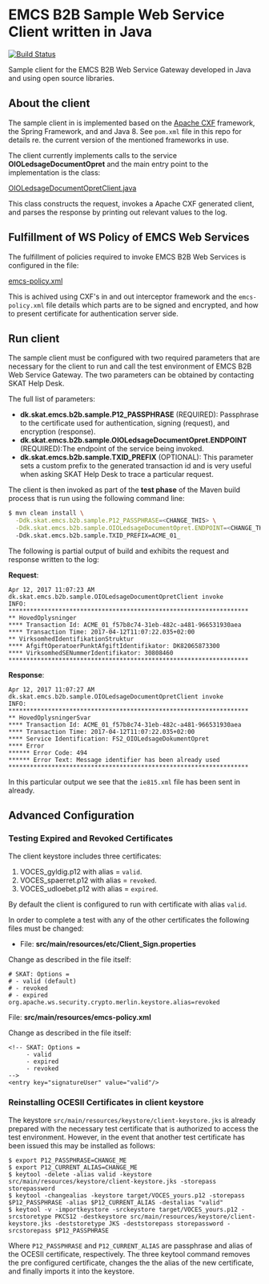 # EMCS B2B Sample Web Service Client written in Java

[![Build Status](https://travis-ci.com/skat/emcs-b2b-sample-ws-client-java.svg?token=pXpLRS1qCgHe3KVdbFyA&branch=master)](https://travis-ci.com/skat/emcs-b2b-sample-ws-client-java)

Sample client for the EMCS B2B Web Service Gateway developed in Java and using open source libraries.

## About the client

The sample client in is implemented based on the [Apache CXF](http://cxf.apache.org/) framework,
the Spring Framework, and  and Java 8. See `pom.xml` file in this repo for details re. 
the current version of the mentioned frameworks in use.
 
The client currently implements calls to the service **OIOLedsageDocumentOpret** and the main entry
point to the implementation is the class:

[OIOLedsageDocumentOpretClient.java](src/main/java/dk/skat/emcs/b2b/sample/OIOLedsageDocumentOpretClient.java)

This class constructs the request, invokes a Apache CXF generated client, and parses the response
by printing out relevant values to the log.

## Fulfillment of WS Policy of EMCS Web Services

The fulfillment of policies required to invoke EMCS B2B Web Services is configured in the file:

[emcs-policy.xml](src/main/resources/emcs-policy.xml)

This is achived using CXF's in and out interceptor framework and the `emcs-policy.xml` file details which parts
are to be signed and encrypted, and how to present certificate for authentication server side.
 
## Run client

The sample client must be configured with two required parameters that are necessary for the client to run and
call the test environment of EMCS B2B Web Service Gateway. The two parameters can be obtained by contacting 
SKAT Help Desk.

The full list of parameters:

* **dk.skat.emcs.b2b.sample.P12_PASSPHRASE** (REQUIRED): Passphrase to the certificate used for authentication, signing (request), and encryption (response).
* **dk.skat.emcs.b2b.sample.OIOLedsageDocumentOpret.ENDPOINT** (REQUIRED):The endpoint of the service being invoked.
* **dk.skat.emcs.b2b.sample.TXID_PREFIX** (OPTIONAL): This parameter sets a custom prefix to the generated transaction id and is very useful when asking SKAT Help Desk to trace a particular request.

The client is then invoked as part of the **test phase** of the Maven build process that is run using the following
command line:

```sh
$ mvn clean install \
  -Ddk.skat.emcs.b2b.sample.P12_PASSPHRASE=<CHANGE_THIS> \
  -Ddk.skat.emcs.b2b.sample.OIOLedsageDocumentOpret.ENDPOINT=<CHANGE_THIS>
  -Ddk.skat.emcs.b2b.sample.TXID_PREFIX=ACME_01_
```

The following is partial output of build and exhibits the request and response written
to the log:

**Request**:
```
Apr 12, 2017 11:07:23 AM dk.skat.emcs.b2b.sample.OIOLedsageDocumentOpretClient invoke
INFO: 
*******************************************************************
** HovedOplysninger
**** Transaction Id: ACME_01_f57b8c74-31eb-482c-a481-966531930aea
**** Transaction Time: 2017-04-12T11:07:22.035+02:00
** VirksomhedIdentifikationStruktur
**** AfgiftOperatoerPunktAfgiftIdentifikator: DK82065873300
**** VirksomhedSENummerIdentifikator: 30808460
*******************************************************************
```

**Response**:
```
Apr 12, 2017 11:07:27 AM dk.skat.emcs.b2b.sample.OIOLedsageDocumentOpretClient invoke
INFO: 
*******************************************************************
** HovedOplysningerSvar
**** Transaction Id: ACME_01_f57b8c74-31eb-482c-a481-966531930aea
**** Transaction Time: 2017-04-12T11:07:22.035+02:00
**** Service Identification: FS2_OIOLedsageDokumentOpret
**** Error
****** Error Code: 494
****** Error Text: Message identifier has been already used
*******************************************************************
```

In this particular output we see that the `ie815.xml` file has been sent in already.

## Advanced Configuration

### Testing Expired and Revoked Certificates

The client keystore includes three certificates:

1. VOCES_gyldig.p12 with alias = `valid`.
2. VOCES_spaerret.p12 with alias = `revoked`.
3. VOCES_udloebet.p12 with alias = `expired`.

By default the client is configured to run with certificate with alias `valid`.

In order to complete a test with any of the other certificates the following files must be
changed:

* File: **src/main/resources/etc/Client_Sign.properties**

Change as described in the file itself:

```
# SKAT: Options =
# - valid (default)
# - revoked
# - expired
org.apache.ws.security.crypto.merlin.keystore.alias=revoked
```

File: **src/main/resources/emcs-policy.xml**

Change as described in the file itself:

```
<!-- SKAT: Options =
     - valid
     - expired
     - revoked
-->
<entry key="signatureUser" value="valid"/>
```

### Reinstalling OCESII Certificates in client keystore

The keystore `src/main/resources/keystore/client-keystore.jks` is already prepared with the
necessary test certificate that is authorized to access the test environment. However, in the
event that another test certificate has been issued this may be installed as follows:

```
$ export P12_PASSPHRASE=CHANGE_ME
$ export P12_CURRENT_ALIAS=CHANGE_ME
$ keytool -delete -alias valid -keystore src/main/resources/keystore/client-keystore.jks -storepass storepassword
$ keytool -changealias -keystore target/VOCES_yours.p12 -storepass $P12_PASSPHRASE -alias $P12_CURRENT_ALIAS -destalias "valid"
$ keytool -v -importkeystore -srckeystore target/VOCES_yours.p12 -srcstoretype PKCS12 -destkeystore src/main/resources/keystore/client-keystore.jks -deststoretype JKS -deststorepass storepassword -srcstorepass $P12_PASSPHRASE
```

Where `P12_PASSPHRASE` and `P12_CURRENT_ALIAS` are passphrase and alias of the OCESII certificate,
respectively. The three keytool command removes the pre configured certificate, changes the the alias
of the new certificate, and finally imports it into the keystore.


